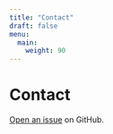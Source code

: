 ```yaml
---
title: "Contact"
draft: false
menu:
  main:
    weight: 90
---
```


# Contact

[Open an issue](https://github.com/chaelseypark/hugo-mock-landing-page-autodeployed/issues/new) on GitHub.

